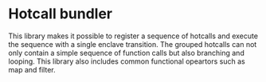 # Hotcall bundler

This library makes it possible to register a sequence of hotcalls and execute the sequence with a single enclave transition. The grouped hotcalls can not only contain a simple sequence of function calls but also branching and looping. This library also includes common functional opeartors such as map and filter. 

